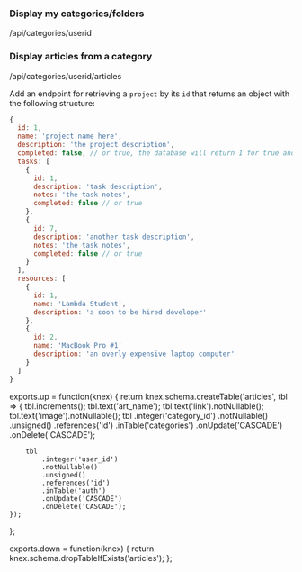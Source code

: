 ### Display my categories/folders

/api/categories/userid

### Display articles from a category

/api/categories/userid/articles

Add an endpoint for retrieving a `project` by its `id` that returns an object with the following structure:

```js
{
  id: 1,
  name: 'project name here',
  description: 'the project description',
  completed: false, // or true, the database will return 1 for true and 0 for false, extra code is required to convert a 1 to true and a 0 to false.
  tasks: [
    {
      id: 1,
      description: 'task description',
      notes: 'the task notes',
      completed: false // or true
    },
    {
      id: 7,
      description: 'another task description',
      notes: 'the task notes',
      completed: false // or true
    }
  ],
  resources: [
    {
      id: 1,
      name: 'Lambda Student',
      description: 'a soon to be hired developer'
    },
    {
      id: 2,
      name: 'MacBook Pro #1'
      description: 'an overly expensive laptop computer'
    }
  ]
}
```

exports.up = function(knex) {
return knex.schema.createTable('articles', tbl => {
tbl.increments();
tbl.text('art_name');
tbl.text('link').notNullable();
tbl.text('image').notNullable();
tbl
.integer('category_id')
.notNullable()
.unsigned()
.references('id')
.inTable('categories')
.onUpdate('CASCADE')
.onDelete('CASCADE');

    	tbl
    		.integer('user_id')
    		.notNullable()
    		.unsigned()
    		.references('id')
    		.inTable('auth')
    		.onUpdate('CASCADE')
    		.onDelete('CASCADE');
    });

};

exports.down = function(knex) {
return knex.schema.dropTableIfExists('articles');
};
